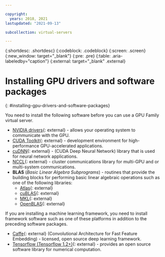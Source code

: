 ```yaml
---

copyright:
  years: 2018, 2021
lastupdated: "2021-09-13"

subcollection: virtual-servers

---
```


{:shortdesc: .shortdesc}
{:codeblock: .codeblock}
{:screen: .screen}
{:new_window: target="_blank"}
{:pre: .pre}
{:table: .aria-labeledby="caption"}
{:external: target="_blank" .external}

# Installing GPU drivers and software packages
{: #installing-gpu-drivers-and-software-packages}

You need to install the following software before you can use a GPU Family virtual server.
* [NVIDIA drivers](https://www.nvidia.com/Download/index.aspx?lang=en-us){: external} - allows your operating system to communicate with the GPU.
* [CUDA Toolkit](https://docs.nvidia.com/cuda/){: external} - development environment for high-performance GPU-accelerated applications.
* [cuDNN](https://developer.nvidia.com/cudnn){: external} - (CUDA Deep Neural Network) library that is used for neural network applications.
* [NCCL](http://docs.nvidia.com/deeplearning/sdk/nccl-install-guide/index.html){: external} - cluster communications library for multi-GPU and or multi-system communications.
* **BLAS** (_Basic Linear Algebra Subprograms_) - routines that provide the building blocks for performing basic linear algebraic operations such as one of the following libraries:
   - [Atlas](http://math-atlas.sourceforge.net/atlas_install/){: external}
   - [cuBLAS](https://developer.nvidia.com/cublas){: external}
   - [MKL](https://software.intel.com/en-us/mkl-developer-reference-c-blas-and-sparse-blas-routines){: external}
   - [OpenBLAS](http://www.openblas.net/){: external}

If you are installing a machine learning framework, you need to install framework software such as one of these platforms in addition to the preceding software packages.
* [Caffe](https://ngc.nvidia.com/catalog/containers/nvidia:caffe){: external} (Convolutional Architecture for Fast Feature Embedding) - licensed, open source deep learning framework.
* [Tensorflow (Tensorflow 1.2+)](https://www.tensorflow.org/install/){: external} - provides an open source software library for numerical computation.
